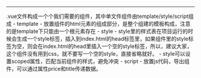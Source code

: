 ---
.vue文件构成一个个我们需要的组件，其中单文件组件由template/style/script组成
    - template
        - 放置组件的html元素的组成部分，是整个组建的模板构成，注意的是template下只能由一个根元素存在
    - style
        - style里的样式表在项目运行的时候会生成一个style标签，插入到index.html的head标签里，如果组件里的style标签为空，则会在index.html的head里插入一个空的style标签，所以，建议大家，这个组件没有用到css，就不要写一个空的style，直接省略就好。
        - style可以设置scoped属性，匹配当前组件的样式，避免冲突
    - script
        - 放置js代码，导出组件，可以通过属性price和title传递数据。
